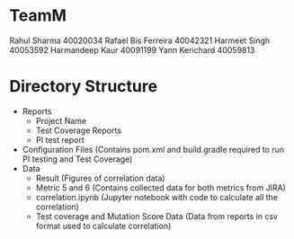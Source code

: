 # TeamM
Rahul Sharma 40020034
Rafael Bis Ferreira 40042321
Harmeet Singh 40053592
Harmandeep Kaur 40091199
Yann Kerichard 40059813

# Directory Structure
- Reports
    - Project Name
    - Test Coverage Reports
    - PI test report
- Configuration Files (Contains pom.xml and build.gradle required to run PI testing and Test Coverage)
- Data
    - Result (Figures of correlation data)
    - Metric 5 and 6 (Contains collected data for both metrics from JIRA)
    - correlation.ipynb (Jupyter notebook with code to calculate all the correlation)
    - Test coverage and Mutation Score Data (Data from reports in csv format used to calculate correlation)

# 

